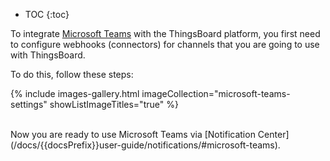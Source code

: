 * TOC
{:toc}

To integrate [Microsoft Teams](https://www.microsoft.com/en-us/microsoft-teams/group-chat-software/) with the ThingsBoard platform, you first need to configure webhooks (connectors) for channels that you are going to use with ThingsBoard.

To do this, follow these steps:

{% include images-gallery.html imageCollection="microsoft-teams-settings" showListImageTitles="true" %}

<br>
Now you are ready to use Microsoft Teams via [Notification Center](/docs/{{docsPrefix}}user-guide/notifications/#microsoft-teams).
